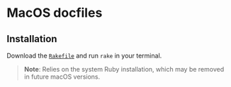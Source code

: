 # MacOS docfiles

## Installation

Download the [`Rakefile`](https://github.com/eonu/dotfiles/blob/master/Rakefile) and run `rake` in your terminal.

> **Note**: Relies on the system Ruby installation, which may be removed in future macOS versions.
